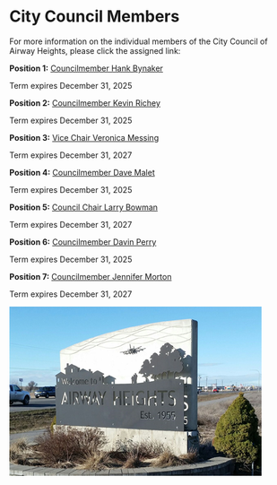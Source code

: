  

# City Council Members

For more information on the individual members of the City Council of Airway Heights, please click the assigned link:

 __Position 1:__   [Councilmember Hank Bynaker](/city-council-members/councilmember-hank-bynaker/)  

Term expires December 31, 2025

 __Position 2:__  [Councilmember Kevin Richey](/city-council-members/councilmember-kevin-richey/) 

Term expires December 31, 2025

 __Position 3:__   [Vice Chair Veronica Messing](/city-council-members/vice-chair-veronica-messing/)  

Term expires December 31, 2027

 __Position 4:__  [Councilmember Dave Malet](/city-council-members/councilmember-dave-malet/) 

Term expires December 31, 2025

 __Position 5:__  [Council Chair Larry Bowman](/city-council-members/council-chair-larry-bowman/) 

Term expires December 31, 2027

 __Position 6:__  [Councilmember Davin Perry](/city-council-members/councilmember-davin-perry/) 

Term expires December 31, 2025

 __Position 7:__  [Councilmember Jennifer Morton](/city-council-members/councilmember-jennifer-morton/) 

Term expires December 31, 2027

  ![Airway Heights Welcome Sign.](images/Airway-Heights-Welcome-Sign.png)  